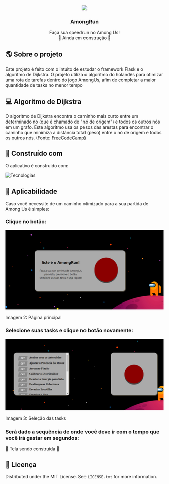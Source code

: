 <div align="center">
  <img src="https://play-lh.googleusercontent.com/8ddL1kuoNUB5vUvgDVjYY3_6HwQcrg1K2fd_R8soD-e2QYj8fT9cfhfh3G0hnSruLKec" style="width:15vw"></img>
  <h3 align="center">AmongRun</h3>

  <p align="center">
    Faça sua speedrun no Among Us! </br>
    🚧 Ainda em construção 🚧
  </p>
</div>


<!-- ABOUT THE PROJECT -->
## :earth_americas: Sobre o projeto

Este projeto é feito com o intuito de estudar o framework Flask e o algoritmo de Dijkstra. O projeto utiliza o algoritmo do holandês para otimizar uma rota de tarefas dentro do jogo AmongUs, afim de completar a maior quantidade de tasks no menor tempo

## 💻 Algoritmo de Dijkstra

O algoritmo de Dijkstra encontra o caminho mais curto entre um determinado nó (que é chamado de "nó de origem") e todos os outros nós em um grafo. Este algoritmo usa os pesos das arestas para encontrar o caminho que minimiza a distância total (peso) entre o nó de origem e todos os outros nós. (Fonte: [FreeCodeCamp](https://www.freecodecamp.org/portuguese/news/algoritmo-de-caminho-de-custo-minimo-de-dijkstra-uma-introducao-detalhada-e-visual/))

## :hammer: Construído com

O aplicativo é construido com:</br>

![Tecnologias](https://skillicons.dev/icons?i=python,html,css,flask)

## 💢 Aplicabilidade
Caso você necessite de um caminho otimizado para a sua partida de Among Us é simples:
</br>
### Clique no botão:
![Inicio](/website/static/img/Mainpage.PNG)
<p>Imagem 2: Página principal</p>

### Selecione suas tasks e clique no botão novamente:

![Seleção](/website/static/img/Escolha.PNG)

<p>Imagem 3: Seleção das tasks</p>

### Será dado a sequência de onde você deve ir com o tempo que você irá gastar em segundos:</br>
🚧 Tela sendo construída 🚧
</br>
## :dash: Licença

Distributed under the MIT License. See `LICENSE.txt` for more information.
